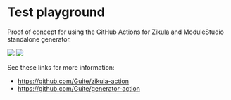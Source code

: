 # Test playground
Proof of concept for using the GitHub Actions for Zikula and ModuleStudio standalone generator.

![](https://github.com/Guite/test-actions/workflows/Generate%20module/badge.svg)
![](https://github.com/Guite/test-actions/workflows/Test%20module/badge.svg)

See these links for more information:

- <https://github.com/Guite/zikula-action>
- <https://github.com/Guite/generator-action>
